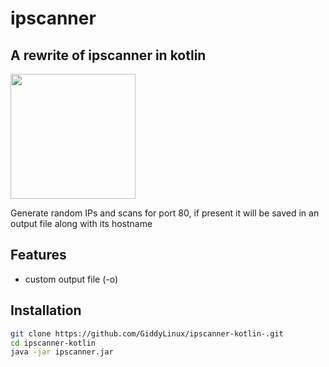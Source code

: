 # ipscanner
## A rewrite of ipscanner in kotlin

<img src="https://kotlinlang.org/docs/images/kotlin-logo.png" width="200"/>



Generate random IPs and scans for port 80, 
if present it will be saved in an output file along with its hostname



## Features

- custom output file (-o)


## Installation




```sh
git clone https://github.com/GiddyLinux/ipscanner-kotlin-.git
cd ipscanner-kotlin
java -jar ipscanner.jar
```


